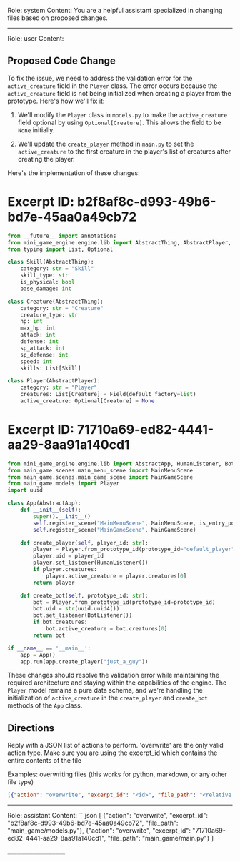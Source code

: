 Role: system
Content: You are a helpful assistant specialized in changing files based on proposed changes.
__________________
Role: user
Content: 
## Proposed Code Change
To fix the issue, we need to address the validation error for the `active_creature` field in the `Player` class. The error occurs because the `active_creature` field is not being initialized when creating a player from the prototype. Here's how we'll fix it:

1. We'll modify the `Player` class in `models.py` to make the `active_creature` field optional by using `Optional[Creature]`. This allows the field to be `None` initially.

2. We'll update the `create_player` method in `main.py` to set the `active_creature` to the first creature in the player's list of creatures after creating the player.

Here's the implementation of these changes:

# Excerpt ID: b2f8af8c-d993-49b6-bd7e-45aa0a49cb72
```python main_game/models.py
from __future__ import annotations
from mini_game_engine.engine.lib import AbstractThing, AbstractPlayer, Field
from typing import List, Optional

class Skill(AbstractThing):
    category: str = "Skill"
    skill_type: str
    is_physical: bool
    base_damage: int

class Creature(AbstractThing):
    category: str = "Creature"
    creature_type: str
    hp: int
    max_hp: int
    attack: int
    defense: int
    sp_attack: int
    sp_defense: int
    speed: int
    skills: List[Skill]

class Player(AbstractPlayer):
    category: str = "Player"
    creatures: List[Creature] = Field(default_factory=list)
    active_creature: Optional[Creature] = None
```

# Excerpt ID: 71710a69-ed82-4441-aa29-8aa91a140cd1
```python main_game/main.py
from mini_game_engine.engine.lib import AbstractApp, HumanListener, BotListener
from main_game.scenes.main_menu_scene import MainMenuScene
from main_game.scenes.main_game_scene import MainGameScene
from main_game.models import Player
import uuid

class App(AbstractApp):
    def __init__(self):
        super().__init__()
        self.register_scene("MainMenuScene", MainMenuScene, is_entry_point=True)
        self.register_scene("MainGameScene", MainGameScene)

    def create_player(self, player_id: str):
        player = Player.from_prototype_id(prototype_id="default_player")
        player.uid = player_id
        player.set_listener(HumanListener())
        if player.creatures:
            player.active_creature = player.creatures[0]
        return player

    def create_bot(self, prototype_id: str):
        bot = Player.from_prototype_id(prototype_id=prototype_id)
        bot.uid = str(uuid.uuid4())
        bot.set_listener(BotListener())
        if bot.creatures:
            bot.active_creature = bot.creatures[0]
        return bot

if __name__ == '__main__':
    app = App()
    app.run(app.create_player("just_a_guy"))
```

These changes should resolve the validation error while maintaining the required architecture and staying within the capabilities of the engine. The `Player` model remains a pure data schema, and we're handling the initialization of `active_creature` in the `create_player` and `create_bot` methods of the `App` class.

## Directions
Reply with a JSON list of actions to perform. 'overwrite' are the only valid action type. 
Make sure you are using the excerpt_id which contains the entire contents of the file

Examples:
overwriting files (this works for python, markdown, or any other file type)
```json output_example1
[{"action": "overwrite", "excerpt_id": "<id>", "file_path": "<relative file path>"}]
```

__________________
Role: assistant
Content: ```json
[
    {"action": "overwrite", "excerpt_id": "b2f8af8c-d993-49b6-bd7e-45aa0a49cb72", "file_path": "main_game/models.py"},
    {"action": "overwrite", "excerpt_id": "71710a69-ed82-4441-aa29-8aa91a140cd1", "file_path": "main_game/main.py"}
]
```
__________________
